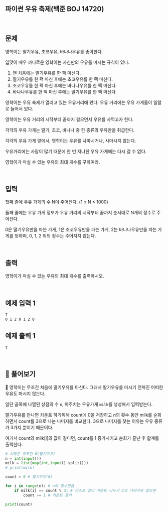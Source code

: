 ## 파이썬 우유 축제(백준 BOJ 14720)

<br>

## 문제

영학이는 딸기우유, 초코우유, 바나나우유를 좋아한다.

입맛이 매우 까다로운 영학이는 자신만의 우유를 마시는 규칙이 있다.

1. 맨 처음에는 딸기우유를 한 팩 마신다.
2. 딸기우유를 한 팩 마신 후에는 초코우유를 한 팩 마신다.
3. 초코우유를 한 팩 마신 후에는 바나나우유를 한 팩 마신다.
4. 바나나우유를 한 팩 마신 후에는 딸기우유를 한 팩 마신다. 

영학이는 우유 축제가 열리고 있는 우유거리에 왔다. 우유 거리에는 우유 가게들이 일렬로 늘어서 있다.

영학이는 우유 거리의 시작부터 끝까지 걸으면서 우유를 사먹고자 한다.

각각의 우유 가게는 딸기, 초코, 바나나 중 한 종류의 우유만을 취급한다.

각각의 우유 가게 앞에서, 영학이는 우유를 사마시거나, 사마시지 않는다.

우유거리에는 사람이 많기 때문에 한 번 지나친 우유 가게에는 다시 갈 수 없다.

영학이가 마실 수 있는 우유의 최대 개수를 구하여라.

<br>

## 입력

첫째 줄에 우유 가게의 수 N이 주어진다. (1 ≤ N ≤ 1000)

둘째 줄에는 우유 가게 정보가 우유 거리의 시작부터 끝까지 순서대로 N개의 정수로 주어진다.

0은 딸기우유만을 파는 가게, 1은 초코우유만을 파는 가게, 2는 바나나우유만을 파는 가게를 뜻하며, 0, 1, 2 외의 정수는 주어지지 않는다.

<br>

## 출력

영학이가 마실 수 있는 우유의 최대 개수를 출력하시오.

<br>

## 예제 입력 1

```
7
0 1 2 0 1 2 0
```

## 예제 출력 1

```
7
```

<br>

## 📝 풀어보기

📌 영학이는 무조건 처음에 딸기우유를 마신다. 그래서 딸기우유를 마시기 전까진 어떠한 우유도 마시지 않는다.

일단 골목에 나열된 상점의 수 `n`, 마주치는 우유가게 `milk`를 생성해서 입력받는다. 

딸기우유를 만나면 카운트 하기위해 count에 0을 저장하고 n의 횟수 동안 milk를 순회하면서 count를 3으로 나눈 나머지를 비교한다. 3으로 나머지를 찾는 이유는 우유 종류가 3가지 뿐이기 때문이다.

여기서 count와 milk[i]의 값이 같다면, count를 1 증가시키고 순회가 끝난 후 합계를 출력한다.

``` python
# 시작은 무조건 0(딸기우유)
n = int(input())
milk = list(map(int,input().split()))
# print(milk)

count = 0 # 딸기우유(0)

for i in range(n): # n의 횟수만큼
    if milk[i] == count % 3: # 리스트 값이 카운트 나누기 3의 나머지와 같으면
        count += 1 # 카운트 증가 

print(count)
```



